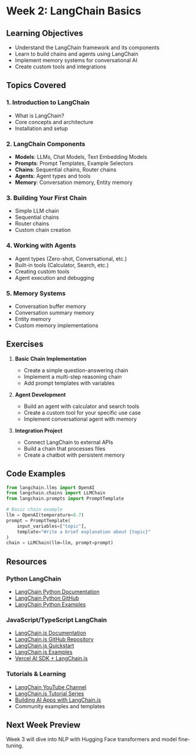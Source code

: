# Week 2: LangChain Basics

## Learning Objectives
- Understand the LangChain framework and its components
- Learn to build chains and agents using LangChain
- Implement memory systems for conversational AI
- Create custom tools and integrations

## Topics Covered

### 1. Introduction to LangChain
- What is LangChain?
- Core concepts and architecture
- Installation and setup

### 2. LangChain Components
- **Models**: LLMs, Chat Models, Text Embedding Models
- **Prompts**: Prompt Templates, Example Selectors
- **Chains**: Sequential chains, Router chains
- **Agents**: Agent types and tools
- **Memory**: Conversation memory, Entity memory

### 3. Building Your First Chain
- Simple LLM chain
- Sequential chains
- Router chains
- Custom chain creation

### 4. Working with Agents
- Agent types (Zero-shot, Conversational, etc.)
- Built-in tools (Calculator, Search, etc.)
- Creating custom tools
- Agent execution and debugging

### 5. Memory Systems
- Conversation buffer memory
- Conversation summary memory
- Entity memory
- Custom memory implementations

## Exercises

1. **Basic Chain Implementation**
   - Create a simple question-answering chain
   - Implement a multi-step reasoning chain
   - Add prompt templates with variables

2. **Agent Development**
   - Build an agent with calculator and search tools
   - Create a custom tool for your specific use case
   - Implement conversational agent with memory

3. **Integration Project**
   - Connect LangChain to external APIs
   - Build a chain that processes files
   - Create a chatbot with persistent memory

## Code Examples

```python
from langchain.llms import OpenAI
from langchain.chains import LLMChain
from langchain.prompts import PromptTemplate

# Basic chain example
llm = OpenAI(temperature=0.7)
prompt = PromptTemplate(
    input_variables=["topic"],
    template="Write a brief explanation about {topic}"
)
chain = LLMChain(llm=llm, prompt=prompt)
```

## Resources

### Python LangChain
- [LangChain Python Documentation](https://docs.langchain.com/)
- [LangChain Python GitHub](https://github.com/langchain-ai/langchain)
- [LangChain Python Examples](https://github.com/langchain-ai/langchain/tree/master/docs/docs/modules)

### JavaScript/TypeScript LangChain
- [LangChain.js Documentation](https://js.langchain.com/docs/)
- [LangChain.js GitHub Repository](https://github.com/langchain-ai/langchainjs)
- [LangChain.js Quickstart](https://js.langchain.com/docs/get_started/quickstart)
- [LangChain.js Examples](https://github.com/langchain-ai/langchainjs/tree/main/examples)
- [Vercel AI SDK + LangChain.js](https://sdk.vercel.ai/docs/guides/frameworks/langchain)

### Tutorials & Learning
- [LangChain YouTube Channel](https://www.youtube.com/@LangChain)
- [LangChain.js Tutorial Series](https://js.langchain.com/docs/tutorials/)
- [Building AI Apps with LangChain.js](https://vercel.com/guides/langchain-ai-chatbot)
- Community examples and templates

## Next Week Preview
Week 3 will dive into NLP with Hugging Face transformers and model fine-tuning.
